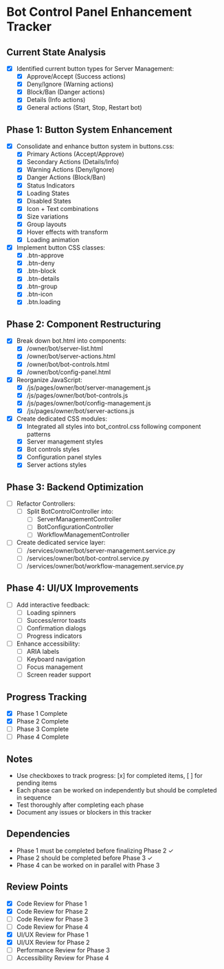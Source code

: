 # Bot Control Panel Enhancement Tracker

## Current State Analysis
- [x] Identified current button types for Server Management:
  - [x] Approve/Accept (Success actions)
  - [x] Deny/Ignore (Warning actions)
  - [x] Block/Ban (Danger actions)
  - [x] Details (Info actions)
  - [x] General actions (Start, Stop, Restart bot)

## Phase 1: Button System Enhancement
- [x] Consolidate and enhance button system in buttons.css:
  - [x] Primary Actions (Accept/Approve)
  - [x] Secondary Actions (Details/Info)
  - [x] Warning Actions (Deny/Ignore)
  - [x] Danger Actions (Block/Ban)
  - [x] Status Indicators
  - [x] Loading States
  - [x] Disabled States
  - [x] Icon + Text combinations
  - [x] Size variations
  - [x] Group layouts
  - [x] Hover effects with transform
  - [x] Loading animation

- [x] Implement button CSS classes:
  - [x] .btn-approve
  - [x] .btn-deny
  - [x] .btn-block
  - [x] .btn-details
  - [x] .btn-group
  - [x] .btn-icon
  - [x] .btn.loading

## Phase 2: Component Restructuring
- [x] Break down bot.html into components:
  - [x] /owner/bot/server-list.html
  - [x] /owner/bot/server-actions.html
  - [x] /owner/bot/bot-controls.html
  - [x] /owner/bot/config-panel.html

- [x] Reorganize JavaScript:
  - [x] /js/pages/owner/bot/server-management.js
  - [x] /js/pages/owner/bot/bot-controls.js
  - [x] /js/pages/owner/bot/config-management.js
  - [x] /js/pages/owner/bot/server-actions.js

- [x] Create dedicated CSS modules:
  - [x] Integrated all styles into bot_control.css following component patterns
  - [x] Server management styles
  - [x] Bot controls styles
  - [x] Configuration panel styles
  - [x] Server actions styles

## Phase 3: Backend Optimization
- [ ] Refactor Controllers:
  - [ ] Split BotControlController into:
    - [ ] ServerManagementController
    - [ ] BotConfigurationController
    - [ ] WorkflowManagementController

- [ ] Create dedicated service layer:
  - [ ] /services/owner/bot/server-management.service.py
  - [ ] /services/owner/bot/bot-control.service.py
  - [ ] /services/owner/bot/workflow-management.service.py

## Phase 4: UI/UX Improvements
- [ ] Add interactive feedback:
  - [ ] Loading spinners
  - [ ] Success/error toasts
  - [ ] Confirmation dialogs
  - [ ] Progress indicators

- [ ] Enhance accessibility:
  - [ ] ARIA labels
  - [ ] Keyboard navigation
  - [ ] Focus management
  - [ ] Screen reader support

## Progress Tracking
- [x] Phase 1 Complete
- [x] Phase 2 Complete
- [ ] Phase 3 Complete
- [ ] Phase 4 Complete

## Notes
- Use checkboxes to track progress: [x] for completed items, [ ] for pending items
- Each phase can be worked on independently but should be completed in sequence
- Test thoroughly after completing each phase
- Document any issues or blockers in this tracker

## Dependencies
- Phase 1 must be completed before finalizing Phase 2 ✓
- Phase 2 should be completed before Phase 3 ✓
- Phase 4 can be worked on in parallel with Phase 3

## Review Points
- [x] Code Review for Phase 1
- [x] Code Review for Phase 2
- [ ] Code Review for Phase 3
- [ ] Code Review for Phase 4
- [x] UI/UX Review for Phase 1
- [x] UI/UX Review for Phase 2
- [ ] Performance Review for Phase 3
- [ ] Accessibility Review for Phase 4